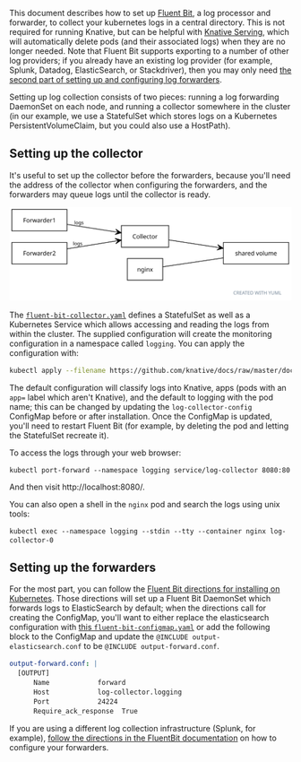 This document describes how to set up [Fluent Bit](https://docs.fluentbit.io/),
a log processor and forwarder, to collect your kubernetes logs in a central
directory. This is not required for running Knative, but can be helpful with
[Knative Serving](../serving), which will automatically delete pods (and their
associated logs) when they are no longer needed. Note that Fluent Bit supports
exporting to a number of other log providers; if you already have an existing
log provider (for example, Splunk, Datadog, ElasticSearch, or Stackdriver), then
you may only need
[the second part of setting up and configuring log forwarders](#setting-up-the-forwarders).

Setting up log collection consists of two pieces: running a log forwarding
DaemonSet on each node, and running a collector somewhere in the cluster (in our
example, we use a StatefulSet which stores logs on a Kubernetes
PersistentVolumeClaim, but you could also use a HostPath).

## Setting up the collector

It's useful to set up the collector before the forwarders, because you'll need
the address of the collector when configuring the forwarders, and the forwarders
may queue logs until the collector is ready.

![System diagram: forwarders and co-located collector and nginx](system.svg)

<!-- yuml.me UML rendering of:
[Forwarder1]logs->[Collector]
[Forwarder2]logs->[Collector]

// Add notes
[Collector]->[shared volume]
[nginx]-[shared volume]
-->

The [`fluent-bit-collector.yaml`](./fluent-bit-collector.yaml) defines a
StatefulSet as well as a Kubernetes Service which allows accessing and reading
the logs from within the cluster. The supplied configuration will create the
monitoring configuration in a namespace called `logging`. You can apply the
configuration with:

```bash
kubectl apply --filename https://github.com/knative/docs/raw/master/docs/install/collecting-logs/fluent-bit-collector.yaml
```

The default configuration will classify logs into Knative, apps (pods with an
`app=` label which aren't Knative), and the default to logging with the pod
name; this can be changed by updating the `log-collector-config` ConfigMap
before or after installation. Once the ConfigMap is updated, you'll need to
restart Fluent Bit (for example, by deleting the pod and letting the StatefulSet
recreate it).

To access the logs through your web browser:

```shell
kubectl port-forward --namespace logging service/log-collector 8080:80
```

And then visit http://localhost:8080/.

You can also open a shell in the `nginx` pod and search the logs using unix
tools:

```
kubectl exec --namespace logging --stdin --tty --container nginx log-collector-0
```

## Setting up the forwarders

For the most part, you can follow the
[Fluent Bit directions for installing on Kubernetes](https://docs.fluentbit.io/manual/installation/kubernetes).
Those directions will set up a Fluent Bit DaemonSet which forwards logs to
ElasticSearch by default; when the directions call for creating the ConfigMap,
you'll want to either replace the elasticsearch configuration with
[this `fluent-bit-configmap.yaml`](./fluent-bit-configmap.yaml) or add the
following block to the ConfigMap and update the
`@INCLUDE output-elasticsearch.conf` to be `@INCLUDE output-forward.conf`.

```yaml
output-forward.conf: |
  [OUTPUT]
      Name            forward
      Host            log-collector.logging
      Port            24224
      Require_ack_response  True
```

If you are using a different log collection infrastructure (Splunk, for
example),
[follow the directions in the FluentBit documentation](https://docs.fluentbit.io/manual/pipeline/outputs)
on how to configure your forwarders.
